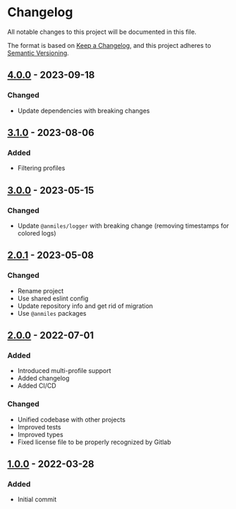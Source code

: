 # Changelog

All notable changes to this project will be documented in this file.

The format is based on [Keep a Changelog](https://keepachangelog.com/en/1.0.0/),
and this project adheres to [Semantic Versioning](https://semver.org/spec/v2.0.0.html).

## [4.0.0](../../tags/v4.0.0) - 2023-09-18
### Changed
- Update dependencies with breaking changes

## [3.1.0](../../tags/v3.1.0) - 2023-08-06
### Added
- Filtering profiles

## [3.0.0](../../tags/v3.0.0) - 2023-05-15
### Changed
- Update `@anmiles/logger` with breaking change (removing timestamps for colored logs)

## [2.0.1](../../tags/v2.0.1) - 2023-05-08
### Changed
- Rename project
- Use shared eslint config
- Update repository info and get rid of migration
- Use `@anmiles` packages

## [2.0.0](../../tags/v2.0.0) - 2022-07-01
### Added
- Introduced multi-profile support
- Added changelog
- Added CI/CD
### Changed
- Unified codebase with other projects
- Improved tests
- Improved types
- Fixed license file to be properly recognized by Gitlab

## [1.0.0](../../tags/v1.0.0) - 2022-03-28
### Added
- Initial commit
